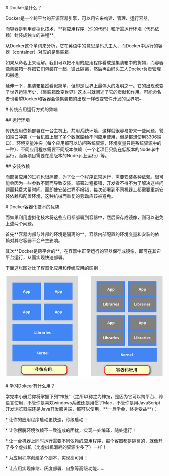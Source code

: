 \# Docker是什么？

Docker是一个跨平台的开源容器引擎，可以用它来构建、管理、运行容器。

而容器是利用虚拟化技术，\*\*将应用程序（你的代码）和所需运行环境（代码依赖）封装成独立的进程\*\*。

从Docker这个单词来分析，它在英语中的意思是码头工人，而Docker中运行的容器（container）对应的是集装箱。

如果从命名上来理解。我们可以把不用的应用程序看成是集装箱中的货物，而容器像集装箱一样把它们包装在一起，彼此隔离，然后再由码头工人Docker负责管理和搬运。

延伸一下，集装箱虽然看似简单，但却是世界上最伟大的发明之一。它的出现改变了世界运输历史，《集装箱改变世界》这本书就阐述了它的贡献和作用。可能命名者也希望Docker和容器会像集装箱的出现一样改变软件开发的世界吧~

\# 传统应用运行方式的弊端

\#\# 运行环境

传统应用依赖部署在一台主机上，共用系统环境，这样就很容易带来一些问题，譬如端口冲突（一台机器上起了多个数据库给不同应用使用，但是都想使用3306端口）、环境变量冲突（每个应用都可以访问系统资源，环境变量只是系统资源中的一种）、不同应用程序需要不同版本依赖（一个老项目只能在低版本的Node.js中运行，而新项目需要在高版本的Node.js上运行）等。

\#\# 安装依赖

而部署应用的过程也很痛苦，为了让一个程序正常运行，需要安装各种依赖。很可能会因为一些参数不同而导致安装、部署过程报错，开发者不得不为了解决这些问题而耗费大量时间。而即使安装过程不报错，每次部署到不同机器上都需要重新安装依赖和配置环境，这种机械而重复的劳动应该被避免。

\# Docker容器化技术的优势

而如果利用虚拟化技术将这些应用都部署到容器中，然后保存成镜像，则可以避免上述两个问题。

首先\*\*容器内部与外部的环境是隔离的\*\*，容器内部配置的环境变量和安装的依赖对其它容器不会产生影响。

其次\*\*Docker是跨平台的\*\*，在容器中正常运行的容器保存成镜像，即可在其它平台运行，从而实现快速部署。

下面这张图对比了容器化应用和传统应用的区别：

![](/assets/160a630b05cf81c9.png)

\# 学习Dokcer有什么用？

学完本小册后你将掌握下列“神技”（之所以称之为神技，是因为它可以跨平台、跨语言使用，不管你是喜欢windows系统还是用惯了Mac，不管你是用JavaScript开发浏览器端还是Java开发服务端，都可以使用，\*\*一旦学会，终身受益\*\*）：

\* 让你的应用程序启动更快速，秒级启动！

\* 让你摆脱环境依赖不一致造成的困扰，实现一处编译，随处运行！

\* 让一台机器上同时运行需要不同依赖的应用程序，每个容器都是隔离的，就像开了多个虚拟机（比虚拟机消耗的资源少多了）一样！

\* 为应用程序创建多个副本，实现高可用！

\* 让应用实现伸缩、灰度部署、自愈等高级功能......

